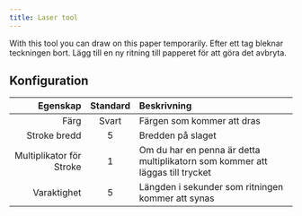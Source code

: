 ```yaml
---
title: Laser tool
---
```


With this tool you can draw on this paper temporarily. Efter ett tag bleknar teckningen bort. Lägg till en ny ritning till papperet för att göra det avbryta.

## Konfiguration

|                 Egenskap | Standard | Beskrivning                                                                   |
| -----------------------: | :------: | :---------------------------------------------------------------------------- |
|                     Färg |   Svart  | Färgen som kommer att dras                                                    |
|             Stroke bredd |     5    | Bredden på slaget                                                             |
| Multiplikator för Stroke |     1    | Om du har en penna är detta multiplikatorn som kommer att läggas till trycket |
|              Varaktighet |     5    | Längden i sekunder som ritningen kommer att synas                             |
